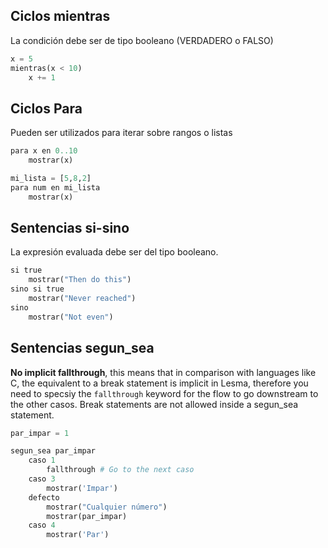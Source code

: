 ## Ciclos mientras


La condición debe ser de tipo booleano (VERDADERO o FALSO)

```py
x = 5
mientras(x < 10)
	x += 1
```

## Ciclos Para

Pueden ser utilizados para iterar sobre rangos o listas

```py
para x en 0..10
	mostrar(x)

mi_lista = [5,8,2]
para num en mi_lista
	mostrar(x)
```

## Sentencias si-sino

La expresión evaluada debe ser del tipo booleano.

```py
si true
	mostrar("Then do this")
sino si true
	mostrar("Never reached")
sino
	mostrar("Not even")
```

## Sentencias segun_sea

**No implicit fallthrough**, this means that in comparison with languages like C, the equivalent to a break statement is implicit in Lesma, therefore you need to specsiy the `fallthrough` keyword for the flow to go downstream to the other casos. Break statements are not allowed inside a segun_sea statement.

```py
par_impar = 1

segun_sea par_impar
	caso 1
		fallthrough # Go to the next caso
	caso 3
		mostrar('Impar')
	defecto
		mostrar("Cualquier número")
		mostrar(par_impar)
	caso 4
		mostrar('Par')
```